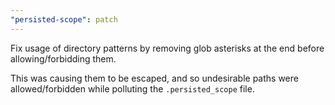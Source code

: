 ```yaml
---
"persisted-scope": patch
---
```


Fix usage of directory patterns by removing glob asterisks at the end before allowing/forbidding them.

This was causing them to be escaped, and so undesirable paths were allowed/forbidden while polluting the `.persisted_scope` file.
